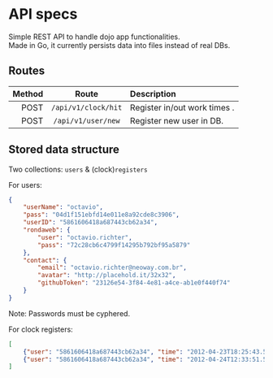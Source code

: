 # API specs
Simple REST API to handle dojo app functionalities.  
Made in Go, it currently persists data into files instead of real DBs.

## Routes
| Method | Route | Description
|-------:|:-----:|:-----------
| POST | `/api/v1/clock/hit` | Register in/out work times .
| POST | `/api/v1/user/new`  | Register new user in DB.

## Stored data structure
Two collections: `users` & (clock)`registers`

For users:
```json
{
    "userName": "octavio",
    "pass": "04d1f151ebfd14e011e8a92cde8c3906",
    "userID": "5861606418a687443cb62a34",
    "rondaweb": {
        "user": "octavio.richter",
        "pass": "72c28cb6c4799f14295b792bf95a5879"
    },
    "contact": {
        "email": "octavio.richter@neoway.com.br",
        "avatar": "http://placehold.it/32x32",
        "githubToken": "23126e54-3f84-4e81-a4ce-ab1e0f440f74"
    }
}
```
Note: Passwords must be cyphered.

For clock registers:
```json
[
    {"user": "5861606418a687443cb62a34", "time": "2012-04-23T18:25:43.511Z"},
    {"user": "5861606418a687443cb62a34", "time": "2012-04-24T12:33:51.511Z"}
]
```

